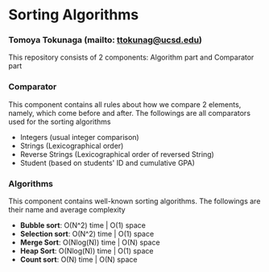 # Sorting Algorithms
### Tomoya Tokunaga (mailto: ttokunag@ucsd.edu)

This repository consists of 2 components: Algorithm part and Comparator part
### Comparator
This component contains all rules about how we compare 2 elements, namely, which come before and after.
The followings are all comparators used for the sorting algorithms
- Integers (usual integer comparison)
- Strings (Lexicographical order)
- Reverse Strings (Lexicographical order of reversed String)
- Student (based on students' ID and cumulative GPA)

### Algorithms
This component contains well-known sorting algorithms.
The followings are their name and average complexity
- **Bubble sort**: O(N^2) time | O(1) space
- **Selection sort**: O(N^2) time | O(1) space
- **Merge Sort**: O(Nlog(N)) time | O(N) space
- **Heap Sort**: O(Nlog(N)) time | O(1) space
- **Count sort**: O(N) time | O(N) space

